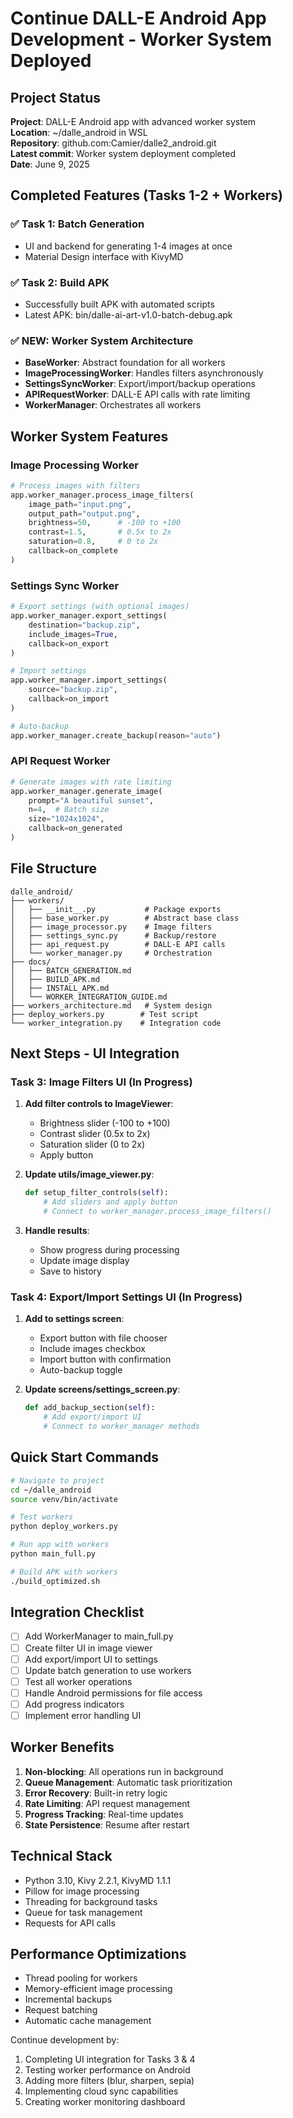 # Continue DALL-E Android App Development - Worker System Deployed

## Project Status
**Project**: DALL-E Android app with advanced worker system  
**Location**: ~/dalle_android in WSL  
**Repository**: github.com:Camier/dalle2_android.git  
**Latest commit**: Worker system deployment completed  
**Date**: June 9, 2025

## Completed Features (Tasks 1-2 + Workers)

### ✅ Task 1: Batch Generation
- UI and backend for generating 1-4 images at once
- Material Design interface with KivyMD

### ✅ Task 2: Build APK
- Successfully built APK with automated scripts
- Latest APK: bin/dalle-ai-art-v1.0-batch-debug.apk

### ✅ NEW: Worker System Architecture
- **BaseWorker**: Abstract foundation for all workers
- **ImageProcessingWorker**: Handles filters asynchronously  
- **SettingsSyncWorker**: Export/import/backup operations
- **APIRequestWorker**: DALL-E API calls with rate limiting
- **WorkerManager**: Orchestrates all workers

## Worker System Features

### Image Processing Worker
```python
# Process images with filters
app.worker_manager.process_image_filters(
    image_path="input.png",
    output_path="output.png", 
    brightness=50,      # -100 to +100
    contrast=1.5,       # 0.5x to 2x
    saturation=0.8,     # 0 to 2x
    callback=on_complete
)
```

### Settings Sync Worker
```python
# Export settings (with optional images)
app.worker_manager.export_settings(
    destination="backup.zip",
    include_images=True,
    callback=on_export
)

# Import settings
app.worker_manager.import_settings(
    source="backup.zip",
    callback=on_import
)

# Auto-backup
app.worker_manager.create_backup(reason="auto")
```

### API Request Worker
```python
# Generate images with rate limiting
app.worker_manager.generate_image(
    prompt="A beautiful sunset",
    n=4,  # Batch size
    size="1024x1024",
    callback=on_generated
)
```

## File Structure
```
dalle_android/
├── workers/
│   ├── __init__.py           # Package exports
│   ├── base_worker.py        # Abstract base class
│   ├── image_processor.py    # Image filters
│   ├── settings_sync.py      # Backup/restore
│   ├── api_request.py        # DALL-E API calls
│   └── worker_manager.py     # Orchestration
├── docs/
│   ├── BATCH_GENERATION.md
│   ├── BUILD_APK.md
│   ├── INSTALL_APK.md
│   └── WORKER_INTEGRATION_GUIDE.md
├── workers_architecture.md   # System design
├── deploy_workers.py        # Test script
└── worker_integration.py    # Integration code
```

## Next Steps - UI Integration

### Task 3: Image Filters UI (In Progress)
1. **Add filter controls to ImageViewer**:
   - Brightness slider (-100 to +100)
   - Contrast slider (0.5x to 2x)  
   - Saturation slider (0 to 2x)
   - Apply button

2. **Update utils/image_viewer.py**:
   ```python
   def setup_filter_controls(self):
       # Add sliders and apply button
       # Connect to worker_manager.process_image_filters()
   ```

3. **Handle results**:
   - Show progress during processing
   - Update image display
   - Save to history

### Task 4: Export/Import Settings UI (In Progress)
1. **Add to settings screen**:
   - Export button with file chooser
   - Include images checkbox
   - Import button with confirmation
   - Auto-backup toggle

2. **Update screens/settings_screen.py**:
   ```python
   def add_backup_section(self):
       # Add export/import UI
       # Connect to worker_manager methods
   ```

## Quick Start Commands
```bash
# Navigate to project
cd ~/dalle_android
source venv/bin/activate

# Test workers
python deploy_workers.py

# Run app with workers
python main_full.py

# Build APK with workers
./build_optimized.sh
```

## Integration Checklist
- [ ] Add WorkerManager to main_full.py
- [ ] Create filter UI in image viewer
- [ ] Add export/import UI to settings
- [ ] Update batch generation to use workers
- [ ] Test all worker operations
- [ ] Handle Android permissions for file access
- [ ] Add progress indicators
- [ ] Implement error handling UI

## Worker Benefits
1. **Non-blocking**: All operations run in background
2. **Queue Management**: Automatic task prioritization
3. **Error Recovery**: Built-in retry logic
4. **Rate Limiting**: API request management
5. **Progress Tracking**: Real-time updates
6. **State Persistence**: Resume after restart

## Technical Stack
- Python 3.10, Kivy 2.2.1, KivyMD 1.1.1
- Pillow for image processing
- Threading for background tasks
- Queue for task management
- Requests for API calls

## Performance Optimizations
- Thread pooling for workers
- Memory-efficient image processing
- Incremental backups
- Request batching
- Automatic cache management

Continue development by:
1. Completing UI integration for Tasks 3 & 4
2. Testing worker performance on Android
3. Adding more filters (blur, sharpen, sepia)
4. Implementing cloud sync capabilities
5. Creating worker monitoring dashboard
